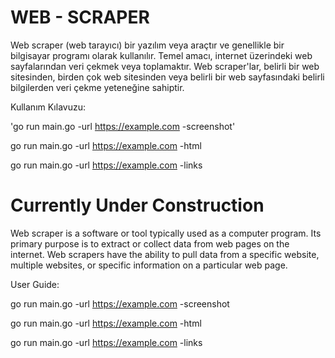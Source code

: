 # WEB - SCRAPER

Web scraper (web tarayıcı) bir yazılım veya araçtır ve genellikle bir bilgisayar programı olarak kullanılır. Temel amacı, internet üzerindeki web sayfalarından veri çekmek veya toplamaktır. Web scraper'lar, belirli bir web sitesinden, birden çok web sitesinden veya belirli bir web sayfasındaki belirli bilgilerden veri çekme yeteneğine sahiptir.

Kullanım Kılavuzu:

'go run main.go -url <url> https://example.com -screenshot'

go run main.go -url <url> https://example.com -html

go run main.go -url <url> https://example.com -links


# Currently Under Construction

Web scraper is a software or tool typically used as a computer program. Its primary purpose is to extract or collect data from web pages on the internet. Web scrapers have the ability to pull data from a specific website, multiple websites, or specific information on a particular web page.

User Guide:

go run main.go -url <url> https://example.com -screenshot

go run main.go -url <url> https://example.com -html

go run main.go -url <url> https://example.com -links
